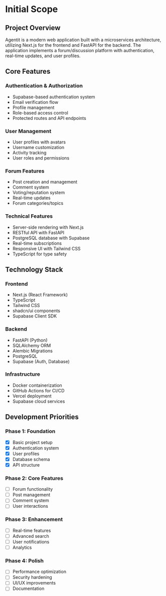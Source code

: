 # Initial Scope

## Project Overview
Agentit is a modern web application built with a microservices architecture, utilizing Next.js for the frontend and FastAPI for the backend. The application implements a forum/discussion platform with authentication, real-time updates, and user profiles.

## Core Features

### Authentication & Authorization
- Supabase-based authentication system
- Email verification flow
- Profile management
- Role-based access control
- Protected routes and API endpoints

### User Management
- User profiles with avatars
- Username customization
- Activity tracking
- User roles and permissions

### Forum Features
- Post creation and management
- Comment system
- Voting/reputation system
- Real-time updates
- Forum categories/topics

### Technical Features
- Server-side rendering with Next.js
- RESTful API with FastAPI
- PostgreSQL database with Supabase
- Real-time subscriptions
- Responsive UI with Tailwind CSS
- TypeScript for type safety

## Technology Stack

### Frontend
- Next.js (React Framework)
- TypeScript
- Tailwind CSS
- shadcn/ui components
- Supabase Client SDK

### Backend
- FastAPI (Python)
- SQLAlchemy ORM
- Alembic Migrations
- PostgreSQL
- Supabase (Auth, Database)

### Infrastructure
- Docker containerization
- GitHub Actions for CI/CD
- Vercel deployment
- Supabase cloud services

## Development Priorities

### Phase 1: Foundation
- [x] Basic project setup
- [x] Authentication system
- [x] User profiles
- [x] Database schema
- [x] API structure

### Phase 2: Core Features
- [ ] Forum functionality
- [ ] Post management
- [ ] Comment system
- [ ] User interactions

### Phase 3: Enhancement
- [ ] Real-time features
- [ ] Advanced search
- [ ] User notifications
- [ ] Analytics

### Phase 4: Polish
- [ ] Performance optimization
- [ ] Security hardening
- [ ] UI/UX improvements
- [ ] Documentation 